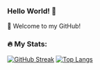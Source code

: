 ### Hello World! 👋

🔭 Welcome to my GitHub!<br>

### :fire: My Stats:
[![GitHub Streak](https://github-readme-streak-stats-rho-nine.vercel.app?user=dev-2jz&theme=dark)](https://git.io/streak-stats)
[![Top Langs](https://github-readme-stats.vercel.app/api/top-langs/?username=dev-2jz&size=500px&theme=vision-friendly-dark)](https://github.com/anuraghazra/github-readme-stats)
